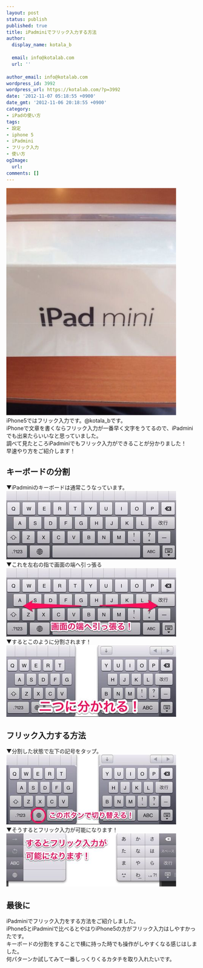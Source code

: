```yaml
---
layout: post
status: publish
published: true
title: iPadminiでフリック入力する方法
author:
  display_name: kotala_b

  email: info@kotalab.com
  url: ''

author_email: info@kotalab.com
wordpress_id: 3992
wordpress_url: https://kotalab.com/?p=3992
date: '2012-11-07 05:18:55 +0900'
date_gmt: '2012-11-06 20:18:55 +0900'
category:
- iPadの使い方
tags:
- 設定
- iphone 5
- iPadmini
- フリック入力
- 使い方
ogImage:
  url:
comments: []
---
```

<p><a href="/wp-content/uploads/slooProImg_20121102132952.jpg" target="_blank"><img src="/wp-content/uploads/slooProImg_20121102132952.jpg" alt="" title="slooProImg_20121102132952.jpg" width="448" height="598" class="alignnone size-full wp-image-3904" /></a><br />
iPhone5ではフリック入力です。@kotala_bです。<br />
iPhoneで文章を書くならフリック入力が一番早く文字をうてるので、iPadminiでも出来たらいいなと思っていました。<br />
調べて見たところiPadminiでもフリック入力ができることが分かりました！<br />
早速やり方をご紹介します！<br />
</p>
<!--more-->
<h2>キーボードの分割</h2>
<p>▼iPadminiのキーボードは通常こうなっています。<br />
<img src="/wp-content/uploads/slooProImg_20121106200101.jpg" alt="" width="448" height="180" /><br />
▼これを左右の指で画面の端へ引っ張る<br />
<img src="/wp-content/uploads/slooProImg_20121106200100.jpg" alt="" width="448" height="180" /><br />
▼するとこのように分割されます！<br />
<img src="/wp-content/uploads/slooProImg_20121106200059.jpg" alt="" width="448" height="188" /></p>
<h2>フリック入力する方法</h2>
<p>▼分割した状態で左下の記号をタップ。<br />
<img src="/wp-content/uploads/slooProImg_20121106200058.jpg" alt="" width="448" height="184" /><br />
▼そうするとフリック入力が可能になります！<br />
<img src="/wp-content/uploads/slooProImg_20121106200057.jpg" alt="" width="448" height="140" /></p>
<h2>最後に</h2>
<p>iPadminiでフリック入力をする方法をご紹介しました。<br />
iPhone5とiPadminiで比べるとやはりiPhone5の方がフリック入力はしやすかったです。<br />
キーボードの分割をすることで横に持った時でも操作がしやすくなる感じはしました。<br />
何パターンか試してみて一番しっくりくるカタチを取り入れたいです。</p>
